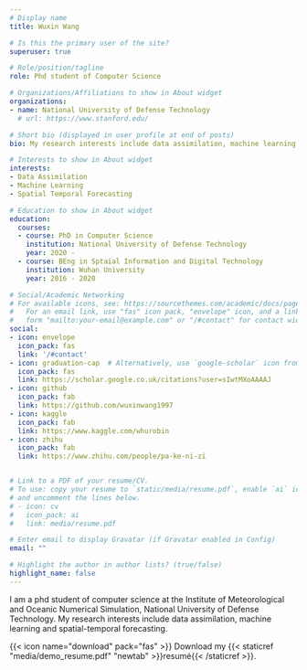 ```yaml
---
# Display name
title: Wuxin Wang

# Is this the primary user of the site?
superuser: true

# Role/position/tagline
role: Phd student of Computer Science

# Organizations/Affiliations to show in About widget
organizations:
- name: National University of Defense Technology
  # url: https://www.stanford.edu/

# Short bio (displayed in user profile at end of posts)
bio: My research interests include data assimilation, machine learning and spatial-temporal forecasting.

# Interests to show in About widget
interests:
- Data Assimilation
- Machine Learning
- Spatial Temporal Forecasting

# Education to show in About widget
education:
  courses:
  - course: PhD in Computer Science
    institution: National University of Defense Technology
    year: 2020 -
  - course: BEng in Sptaial Information and Digital Technology
    institution: Wuhan University
    year: 2016 - 2020

# Social/Academic Networking
# For available icons, see: https://sourcethemes.com/academic/docs/page-builder/#icons
#   For an email link, use "fas" icon pack, "envelope" icon, and a link in the
#   form "mailto:your-email@example.com" or "/#contact" for contact widget.
social:
- icon: envelope
  icon_pack: fas
  link: '/#contact'
- icon: graduation-cap  # Alternatively, use `google-scholar` icon from `ai` icon pack
  icon_pack: fas
  link: https://scholar.google.co.uk/citations?user=sIwtMXoAAAAJ
- icon: github
  icon_pack: fab
  link: https://github.com/wuxinwang1997
- icon: kaggle
  icon_pack: fab
  link: https://www.kaggle.com/whurobin
- icon: zhihu
  icon_pack: fab
  link: https://www.zhihu.com/people/pa-ke-ni-zi


# Link to a PDF of your resume/CV.
# To use: copy your resume to `static/media/resume.pdf`, enable `ai` icons in `params.toml`, 
# and uncomment the lines below.
# - icon: cv
#   icon_pack: ai
#   link: media/resume.pdf

# Enter email to display Gravatar (if Gravatar enabled in Config)
email: ""

# Highlight the author in author lists? (true/false)
highlight_name: false
---
```


I am a phd student of computer science at the Institute of Meteorological and Oceanic Numerical Simulation, National University of Defense Technology. My research interests include data assimilation, machine learning and spatial-temporal forecasting. 

{{< icon name="download" pack="fas" >}} Download my {{< staticref "media/demo_resume.pdf" "newtab" >}}resumé{{< /staticref >}}.
